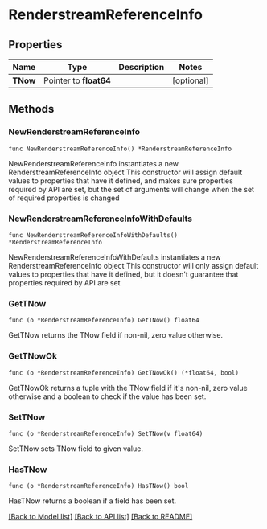 # RenderstreamReferenceInfo

## Properties

Name | Type | Description | Notes
------------ | ------------- | ------------- | -------------
**TNow** | Pointer to **float64** |  | [optional] 

## Methods

### NewRenderstreamReferenceInfo

`func NewRenderstreamReferenceInfo() *RenderstreamReferenceInfo`

NewRenderstreamReferenceInfo instantiates a new RenderstreamReferenceInfo object
This constructor will assign default values to properties that have it defined,
and makes sure properties required by API are set, but the set of arguments
will change when the set of required properties is changed

### NewRenderstreamReferenceInfoWithDefaults

`func NewRenderstreamReferenceInfoWithDefaults() *RenderstreamReferenceInfo`

NewRenderstreamReferenceInfoWithDefaults instantiates a new RenderstreamReferenceInfo object
This constructor will only assign default values to properties that have it defined,
but it doesn't guarantee that properties required by API are set

### GetTNow

`func (o *RenderstreamReferenceInfo) GetTNow() float64`

GetTNow returns the TNow field if non-nil, zero value otherwise.

### GetTNowOk

`func (o *RenderstreamReferenceInfo) GetTNowOk() (*float64, bool)`

GetTNowOk returns a tuple with the TNow field if it's non-nil, zero value otherwise
and a boolean to check if the value has been set.

### SetTNow

`func (o *RenderstreamReferenceInfo) SetTNow(v float64)`

SetTNow sets TNow field to given value.

### HasTNow

`func (o *RenderstreamReferenceInfo) HasTNow() bool`

HasTNow returns a boolean if a field has been set.


[[Back to Model list]](../README.md#documentation-for-models) [[Back to API list]](../README.md#documentation-for-api-endpoints) [[Back to README]](../README.md)


